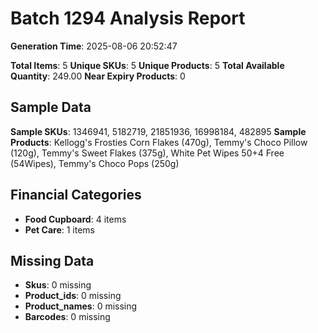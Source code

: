 # Batch 1294 Analysis Report

**Generation Time**: 2025-08-06 20:52:47

**Total Items**: 5
**Unique SKUs**: 5
**Unique Products**: 5
**Total Available Quantity**: 249.00
**Near Expiry Products**: 0

## Sample Data
**Sample SKUs**: 1346941, 5182719, 21851936, 16998184, 482895
**Sample Products**: Kellogg's Frosties Corn Flakes (470g), Temmy's Choco Pillow (120g), Temmy's Sweet Flakes (375g), White Pet Wipes 50+4 Free (54Wipes), Temmy's Choco Pops (250g)

## Financial Categories
- **Food Cupboard**: 4 items
- **Pet Care**: 1 items

## Missing Data
- **Skus**: 0 missing
- **Product_ids**: 0 missing
- **Product_names**: 0 missing
- **Barcodes**: 0 missing
